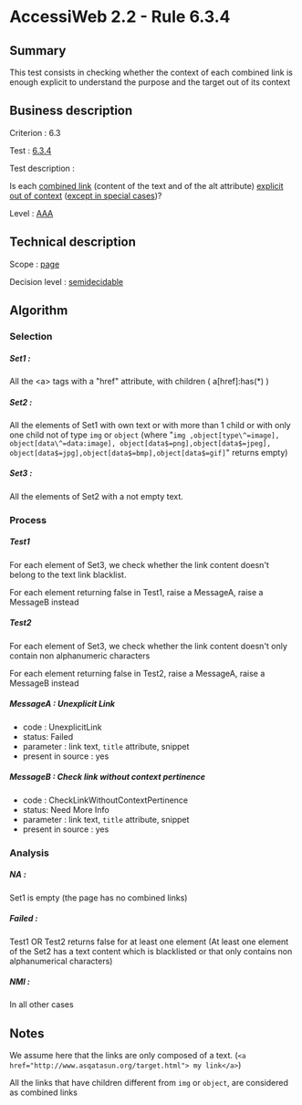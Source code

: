 # AccessiWeb 2.2 - Rule 6.3.4

## Summary

This test consists in checking whether the context of each combined link
is enough explicit to understand the purpose and the target out of its
context

## Business description

Criterion : 6.3

Test : [6.3.4](http://accessiweb.org/index.php/accessiweb-22-english-version.html#test-6-3-4)

Test description :

Is each [combined
link](http://accessiweb.org/index.php/glossary-76.html#mLienComposite)
(content of the text and of the alt attribute) [explicit out of
context](http://accessiweb.org/index.php/glossary-76.html#mLienHorsContexte)
([except in special
cases](http://accessiweb.org/index.php/glossary-76.html#cpCrit6- "Special cases for criterion 6.3"))?

Level : [AAA](/en/category/rules-design/accessiweb-11/level/aaa)

## Technical description

Scope : [page](/en/category/rules-design/accessiweb-11/scope/page)

Decision level :
[semidecidable](/en/category/rules-design/accessiweb-11/decision-level/semidecidable)

## Algorithm

### Selection

##### Set1 :

All the <a\> tags with a "href" attribute, with children (
a[href]:has(\*) )

##### Set2 :

All the elements of Set1 with own text or with more than 1 child or with
only one child not of type `img` or `object` (where "`img ,object[type\^=image], object[data\^=data:image], object[data$=png],object[data$=jpeg], object[data$=jpg],object[data$=bmp],object[data$=gif]`" returns empty)

##### Set3 :

All the elements of Set2 with a not empty text.

### Process

##### Test1

For each element of Set3, we check whether the link content doesn't belong to the text link blacklist.

For each element returning false in Test1, raise a MessageA, raise a MessageB instead

##### Test2

For each element of Set3, we check whether the link content doesn't only contain non alphanumeric characters

For each element returning false in Test2, raise a MessageA, raise a MessageB instead

##### MessageA : Unexplicit Link

-   code : UnexplicitLink
-   status: Failed
-   parameter : link text, `title` attribute, snippet
-   present in source : yes

##### MessageB : Check link without context pertinence

-   code : CheckLinkWithoutContextPertinence
-   status: Need More Info
-   parameter : link text, `title` attribute, snippet
-   present in source : yes

### Analysis

##### **NA :**

Set1 is empty (the page has no combined links)

##### **Failed :**

Test1 OR Test2 returns false for at least one element (At least one element of the Set2 has a text content which is blacklisted or that only contains non alphanumerical characters)

##### **NMI :**

In all other cases

## Notes

We assume here that the links are only composed of a text. (`<a href="http://www.asqatasun.org/target.html"> my link</a>`)

All the links that have children different from `img` or `object`, are considered as combined links
